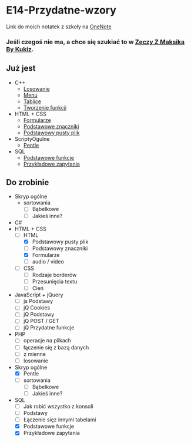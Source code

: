# E14-Przydatne-wzory

Link do moich notatek z szkoły na [OneNote](https://1drv.ms/o/s!AmDkWpQlkhSEhrFVGxbvrhM-dxhn0Q)

### Jeśli czegoś nie ma, a chce się szukiać to w [Zeczy Z Maksika By Kukiz](ZeczyZMaksikaByKukiz).

## Już jest
* C++
    * [Losowanie](C++/losowanie-liczb.cpp)
    * [Menu](C++/Menu.cpp)
    * [Tablice](C++/tablice.cpp)
    * [Tworzenie funkcji](C++/tworzenie-funkcji.cpp)
* HTML + CSS
    * [Formularze](HTML/formularze.html)
    * [Podstawowe znaczniki](HTML/podstawowe-znaczniki.html)
    * [Podstawowy pusty plik](HTML/podstawowy-pusty-plik.html)
* ScriptyOgulne
    * [Pentle](ScriptyOgulne/pentle.php)
* SQL
    * [Podstawowe funkcje](SQL/funkcje.txt)
    * [Przykładowe zapytania](SQL/przykładowe-zapytania.sql)


## Do zrobinie
* Skryp ogólne
    * sortowania
        * [ ] Bąbelkowe
        * [ ] Jakieś inne?
* C#
* HTML + CSS
    * [ ] HTML
        * [x] Podstawowy pusty plik
        * [ ] Podstawowy znaczniki
        * [x] Formularze
        * [ ] audio / video
    * [ ] CSS
        * [ ] Rodzaje borderów
        * [ ] Przesunięcia textu
        * [ ] Cień
* JavaScript + jQuery
    * [ ] js Podstawy
    * [ ] jQ Cookies
    * [ ] jQ Podstawy
    * [ ] jQ POST / GET
    * [ ] jQ Przydatne funkcje
* PHP
    * [ ] operacje na plikach
    * [ ] łączenie się z bazą danych
    * [ ] z mienne
    * [ ] losowanie
* Skryp ogólne
    * [x] Pentle
    * [ ] sortowania
        * [ ] Bąbelkowe
        * [ ] Jakieś inne?
* SQL
    * [ ] Jak robić wszystko z konsoli
    * [ ] Podstawy
    * [ ] Łączenie sięz innymi tabelami
    * [x] Podstawowe funkcje
    * [x] Przykładowe zapytania
